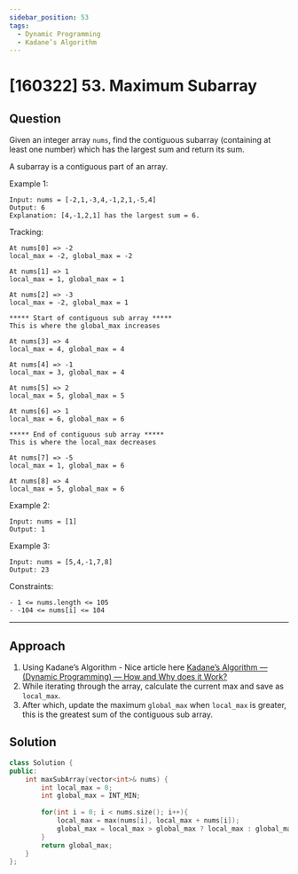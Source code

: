 ```yaml
---
sidebar_position: 53
tags:
  - Dynamic Programming
  - Kadane’s Algorithm
---
```


# [160322] 53. Maximum Subarray

## Question 
Given an integer array `nums`, find the contiguous subarray (containing at least one number) which has the largest sum and return its sum.

A subarray is a contiguous part of an array.

Example 1:
```
Input: nums = [-2,1,-3,4,-1,2,1,-5,4]
Output: 6
Explanation: [4,-1,2,1] has the largest sum = 6.
```
Tracking:
```
At nums[0] => -2
local_max = -2, global_max = -2

At nums[1] => 1
local_max = 1, global_max = 1

At nums[2] => -3
local_max = -2, global_max = 1

***** Start of contiguous sub array *****
This is where the global_max increases

At nums[3] => 4
local_max = 4, global_max = 4

At nums[4] => -1
local_max = 3, global_max = 4

At nums[5] => 2
local_max = 5, global_max = 5

At nums[6] => 1
local_max = 6, global_max = 6

***** End of contiguous sub array *****
This is where the local_max decreases

At nums[7] => -5
local_max = 1, global_max = 6

At nums[8] => 4
local_max = 5, global_max = 6
```
Example 2:
```
Input: nums = [1]
Output: 1
```
Example 3:
```
Input: nums = [5,4,-1,7,8]
Output: 23
 ```

Constraints:
```
- 1 <= nums.length <= 105
- -104 <= nums[i] <= 104
```

---

## Approach

1. Using Kadane’s Algorithm - Nice article here [Kadane’s Algorithm — (Dynamic Programming) — How and Why does it Work?](https://medium.com/@rsinghal757/kadanes-algorithm-dynamic-programming-how-and-why-does-it-work-3fd8849ed73d)
2. While iterating through the array, calculate the current max and save as `local_max`.
3. After which, update the maximum `global_max` when `local_max` is greater, this is the greatest sum of the contiguous sub array.

## Solution

```cpp
class Solution {
public:
    int maxSubArray(vector<int>& nums) {
        int local_max = 0;
        int global_max = INT_MIN;
        
        for(int i = 0; i < nums.size(); i++){
            local_max = max(nums[i], local_max + nums[i]);
            global_max = local_max > global_max ? local_max : global_max;
        }
        return global_max;
    }
};
```